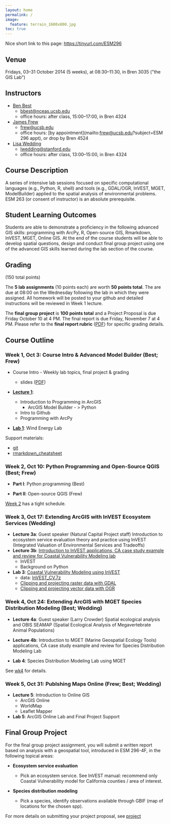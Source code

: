 ```yaml
---
layout: home
permalink: /
image:
  feature: terrain_1600x800.jpg
toc: true
---
```


Nice short link to this page: <https://tinyurl.com/ESM296>

## Venue

Fridays, 03&ndash;31 October 2014 (5 weeks), at 08:30&ndash;11:30, in Bren 3035 ("the GIS Lab")

## Instructors

* [Ben Best](http://cmap.msi.ucsb.edu/people/ben-best)
    * <bbest@nceas.ucsb.edu>
    * office hours: after class, 15:00–17:00, in Bren 4324
* [James Frew](http://frew.eri.ucsb.edu/)
    * <frew@ucsb.edu>
    * office hours: [by appointment](mailto:frew@ucsb.edu?subject=ESM 296 appt), or drop by Bren 4524
* [Lisa Wedding](http://www.centerforoceansolutions.org/people/early-career-fellows/lisa-wedding)
    * <lwedding@stanford.edu>
    * office hours: after class, 13:00–15:00, in Bren 4324

## Course Description

A series of intensive lab sessions focused on specific computational languages (e.g., Python, R, shell) and tools (e.g., GDAL/OGR, InVEST, MGET, ModelBuilder) applied to the spatial analysis of environmental problems. ESM 263 (or consent of instructor) is an absolute prerequisite.

## Student Learning Outcomes

Students are able to demonstrate a proficiency in the following advanced GIS skills: programming with ArcPy, R, Open-source GIS, Rmarkdown, InVEST, MGET, Online GIS. At the end of the course students will be able to develop spatial questions, design and conduct final group project using one of the advanced GIS skills learned during the lab section of the course.

## Grading

(150 total points)

The **5 lab assignments** (10 points each) are worth **50 points total**. The are due at 08:00 on the Wednesday following the lab in which they were assigned. All homework will be posted to your github and detailed instructions will be reviewed in Week 1 lecture.

The **final group project** is **100 points total** and a Project Proposal is due Friday October 10 at 4 PM. The final report is due Friday, November 7 at 4 PM. Please refer to the **final report rubric** ([PDF](https://purl.org/net/frew/ESM296/final_project_rubric.pdf)) for specific grading details.

## Course Outline

<a name="wk1"></a>
### Week 1, Oct 3: Course Intro & Advanced Model Builder (Best; Frew)

* Course Intro - Weekly lab topics, final project & grading
    * slides ([PDF](https://purl.org/net/frew/ESM296/course_intro_slides.pdf))

* [**Lecture 1**](./wk1/lec1.html):
    * Introduction to Programming in ArcGIS
        * ArcGIS Model Builder - > Python
    * Intro to Github
    * Programming with ArcPy
    
* [**Lab 1**](./wk1/lab1.html): Wind Energy Lab

Support materials:

- [git](./wk1/git.html)
- [rmarkdown_cheatsheet](./wk1/rmarkdown_cheatsheet.pdf)

<a name="wk2"></a>
### Week 2, Oct 10: Python Programming and Open-Source QGIS (Best; Frew)

* **Part I**: Python programming (Best)

* **Part II**: Open-source QGIS (Frew)

[Week 2](./wk2) has a tight schedule.

<a name="wk3"></a>
### Week 3, Oct 17: Extending ArcGIS with InVEST Ecosystem Services (Wedding)

* **Lecture 3a**: Guest speaker (Natural Capital Project staff) Introduction to ecosystem service evaluation theory and practice using InVEST (Integrated Valuation of Environmental Services and Tradeoffs)
* **Lecture 3b**: [Introduction to InVEST applications, CA case study example and review for Coastal Vulnerability Modeling lab](./wk3/INVEST_UCSB_lmw_week3.pdf)
    * InVEST
    * Background on Python
* **Lab 3**: [Coastal Vulnerability Modeling using InVEST](./wk3/ESM296-4F_CoastalVulnerabilityModelingInVEST_GISLab.pdf)
    * data: [InVEST_CV.7z](https://www.dropbox.com/s/rond5cwobgbzuwg/InVEST_CV.7z?dl=0)
    * [Clipping and projecting raster data with GDAL](./wk3/GDAL.html)
    * [Clipping and projecting vector data with OGR](./wk3/OGR.html)

<a name="wk4"></a>
### Week 4, Oct 24: Extending ArcGIS with MGET Species Distribution Modeling (Best; Wedding)

* **Lecture 4a**: Guest speaker (Larry Crowder) Spatial ecological analysis and OBIS SEAMAP (Spatial Ecological Analysis of Megavertebrate Animal Populations)

* **Lecture 4b**: Introduction to MGET (Marine Geospatial Ecology Tools) applications, CA case study example and review for Species Distribution Modeling Lab

* **Lab 4**: Species Distribution Modeling Lab using MGET

See [wk4](./wk4/) for details.

<a name="wk5"></a>
### Week 5, Oct 31: Publshing Maps Online (Frew; Best; Wedding)

* **Lecture 5**: Introduction to Online GIS
    * ArcGIS Online
    * WorldMap
    * Leaflet Mapper
* **Lab 5**: ArcGIS Online Lab and Final Project Support

<a name="proj"></a>
## Final Group Project

For the final group project assignment, you will submit a written report based on analysis with a geospatial tool, introduced in ESM 296-4F, in the following topical areas:

* **Ecosystem service evaluation**
    * Pick an ecosystem service. See InVEST manual: recommend only Coastal Vulnerability model for California counties / area of interest.
    
* **Species distribution modeling**
    * Pick a species, identify observations available through GBIF (map of locations for the chosen spp).

For more details on submitting your project proposal, see [project](./project)
